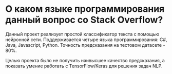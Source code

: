 # О каком языке программирования данный вопрос со Stack Overflow?

Данный проект реализует простой классификатор текста с помощью нейронной сети. Поддерживается четыре языка программирования: C#, Java, Javascript, Python. Точность предсказания на тестовом датасете - 80%.

Целью проекта было не получить наивысшее качество предсказания, а показать умение работать с TensorFlow/Keras для решения задач NLP.
